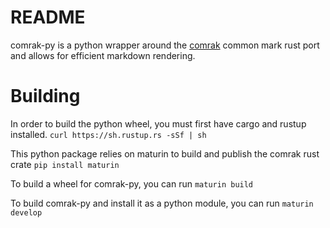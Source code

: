 # README
comrak-py is a python wrapper around the [comrak](https://github.com/kivikakk/comrak) common mark rust port and allows for efficient markdown rendering.

# Building

In order to build the python wheel, you must first have cargo and rustup installed.
```curl https://sh.rustup.rs -sSf | sh```

This python package relies on maturin to build and publish the comrak rust crate
```pip install maturin```

To build a wheel for comrak-py, you can run
```maturin build```

To build comrak-py and install it as a python module, you can run
```maturin develop```
